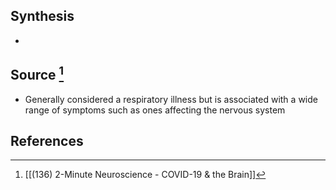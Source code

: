 ## Synthesis
- 
## Source [^1]
- Generally considered a respiratory illness but is associated with a wide range of symptoms such as ones affecting the nervous system
## References

[^1]: [[(136) 2-Minute Neuroscience - COVID-19 & the Brain]]